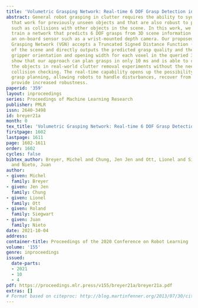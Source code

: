 ```yaml
---
title: 'Volumetric Grasping Network: Real-time 6 DOF Grasp Detection in Clutter'
abstract: General robot grasping in clutter requires the ability to synthesize grasps
  that work for previously unseen objects and that are also robust to physical interactions,
  such as collisions with other objects in the scene. In this work, we design and
  train a network that predicts 6 DOF grasps from 3D scene information gathered from
  an on-board sensor such as a wrist-mounted depth camera. Our proposed Volumetric
  Grasping Network (VGN) accepts a Truncated Signed Distance Function (TSDF) representation
  of the scene and directly outputs the predicted grasp quality and the associated
  gripper orientation and opening width for each voxel in the queried 3D volume. We
  show that our approach can plan grasps in only 10 ms and is able to clear 92% of
  the objects in real-world clutter removal experiments without the need for explicit
  collision checking. The real-time capability opens up the possibility for closed-loop
  grasp planning, allowing robots to handle disturbances, recover from errors and
  provide increased robustness.
paperid: '359'
layout: inproceedings
series: Proceedings of Machine Learning Research
publisher: PMLR
issn: 2640-3498
id: breyer21a
month: 0
tex_title: 'Volumetric Grasping Network: Real-time 6 DOF Grasp Detection in Clutter'
firstpage: 1602
lastpage: 1611
page: 1602-1611
order: 1602
cycles: false
bibtex_author: Breyer, Michel and Chung, Jen Jen and Ott, Lionel and Siegwart, Roland
  and Nieto, Juan
author:
- given: Michel
  family: Breyer
- given: Jen Jen
  family: Chung
- given: Lionel
  family: Ott
- given: Roland
  family: Siegwart
- given: Juan
  family: Nieto
date: 2021-10-04
address:
container-title: Proceedings of the 2020 Conference on Robot Learning
volume: '155'
genre: inproceedings
issued:
  date-parts:
  - 2021
  - 10
  - 4
pdf: https://proceedings.mlr.press/v155/breyer21a/breyer21a.pdf
extras: []
# Format based on citeproc: http://blog.martinfenner.org/2013/07/30/citeproc-yaml-for-bibliographies/
---
```


